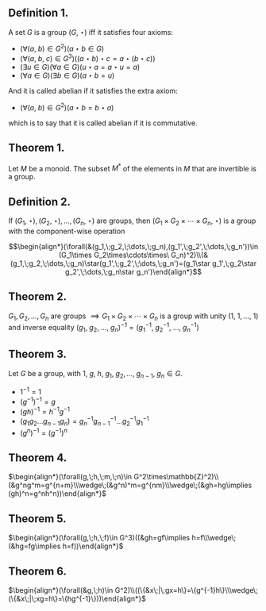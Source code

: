
## Definition 1.

A set $G$ is a group $(G,\;\star)$ iff it satisfies four axioms:

- $(\forall(a,\;b)\in G^2)(a\star b\in G)$
- $(\forall(a,\;b,\;c)\in G^3)((a\star b)\star c=a\star(b\star c))$
- $(\exists u\in G)(\forall a\in G)(u\star a=a\star u=a)$
- $(\forall a\in G)(\exists b\in G)(a\star b=u)$

And it is called abelian if it satisfies the extra axiom:

- $(\forall(a,\;b)\in G^2)(a\star b=b\star a)$

which is to say that it is called abelian if it is commutative.

## Theorem 1.

Let $M$ be a monoid. The subset $M^*$ of the elements in $M$ that are invertible is a group.

## Definition 2.

If $(G_1,\;\star),(G_2,\;\star),\dots,(G_n,\;\star)$ are groups, then $(G_1\times G_2\times\cdots\times G_n,\;\star)$ is a group with the component-wise operation

$$\begin{align*}(\forall(&(g_1,\;g_2,\;\dots,\;g_n),(g_1',\;g_2',\;\dots,\;g_n'))\in (G_1\times G_2\times\cdots\times\ G_n)^2)\\(&(g_1,\;g_2,\;\dots,\;g_n)\star(g_1',\;g_2',\;\dots,\;g_n')=(g_1\star g_1',\;g_2\star g_2',\;\dots,\;g_n\star g_n')\end{align*}$$


## Theorem 2.

$G_1,G_2,\dots,G_n$ are groups $\implies G_1\times G_2\times\cdots\times G_n$ is a group with unity $(1,\;1,\dots,\;1)$ and inverse equality $(g_1,\;g_2,\;\dots,\;g_n)^{-1}=(g_1^{-1},\;g_2^{-1},\;\dots,\;g_n^{-1})$

## Theorem 3.

Let $G$ be a group, with $1,\;g,\;h,\;g_1,\;g_2,\dots,\;g_{n-1},\;g_n\in G$.

- $1^{-1}=1$
- $(g^{-1})^{-1}=g$
- $(gh)^{-1}=h^{-1}g^{-1}$
- $(g_1g_2\dots g_{n-1}g_n)=g_n^{-1}g_{n-1}^{-1}\dots g_2^{-1}g_1^{-1}$
- $(g^n)^{-1}=(g^{-1})^n$

## Theorem 4.

$\begin{align*}(\forall(g,\;h,\;m,\;n)\in G^2\times\mathbb{Z}^2)\\(&g^ng^m=g^{n+m}\\\wedge\;(&g^n)^m=g^{nm}\\\wedge\;(&gh=hg\implies (gh)^n=g^nh^n))\end{align*}$

## Theorem 5.

$\begin{align*}(\forall(g,\;h,\;f)\in G^3)((&gh=gf\implies h=f\\\wedge\;(&hg=fg\implies h=f))\end{align*}$

## Theorem 6.

$\begin{align*}(\forall(&g,\;h)\in G^2)\\((\{&x\;|\;gx=h\}=\{g^{-1}h\}\\\wedge\;(\{&x\;|\;xg=h\}=\{hg^{-1}\}))\end{align*}$
